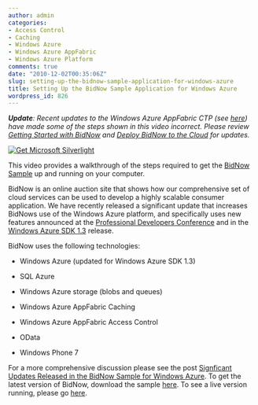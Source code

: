 ```yaml
---
author: admin
categories:
- Access Control
- Caching
- Windows Azure
- Windows Azure AppFabric
- Windows Azure Platform
comments: true
date: "2010-12-02T00:35:06Z"
slug: setting-up-the-bidnow-sample-application-for-windows-azure
title: Setting Up the BidNow Sample Application for Windows Azure
wordpress_id: 826
---
```


_**Update**: Recent updates to the Windows Azure AppFabric CTP (see _[_here_](http://blogs.msdn.com/b/windowsazureappfabric/archive/2010/12/14/windows-azure-appfabric-ctp-december-release-now-available.aspx)_) have made some of the steps shown in this video incorrect. Please review _[_Getting Started with BidNow_](http://code.msdn.microsoft.com/BidNowSample/Wiki/View.aspx?title=Getting%20Started%20with%20BidNow&referringTitle=Home)_ and _[_Deploy BidNow to the Cloud_](http://code.msdn.microsoft.com/BidNowSample/Wiki/View.aspx?title=Deploy%20BidNow%20to%20the%20Cloud&referringTitle=Getting%20Started%20with%20BidNow)_ for updates._

 

[ ![Get Microsoft Silverlight](http://go.microsoft.com/fwlink/?LinkId=108181) ](http://go.microsoft.com/fwlink/?LinkID=124807)

 

This video provides a walkthrough of the steps required to get the [BidNow Sample](http://code.msdn.microsoft.com/BidNowSample) up and running on your computer.

 

BidNow is an online auction site that shows how our comprehensive set of cloud services can be used to develop a highly scalable consumer application. We have recently released a significant update that increases BidNows use of the Windows Azure platform, and specifically uses new features announced at the [Professional Developers Conference](http://microsoftpdc.com/) and in the [Windows Azure SDK 1.3](http://www.microsoft.com/downloads/en/details.aspx?FamilyID=7a1089b6-4050-4307-86c4-9dadaa5ed018&displaylang=en) release.

 

BidNow uses the following technologies:

 

  
  * Windows Azure (updated for Windows Azure SDK 1.3) 
   
  * SQL Azure 
   
  * Windows Azure storage (blobs and queues) 
   
  * Windows Azure AppFabric Caching 
   
  * Windows Azure AppFabric Access Control 
   
  * OData 
   
  * Windows Phone 7 
 

For a more comprehensive discussion please see the post [Signficant Updates Released in the BidNow Sample for Windows Azure](http://www.wadewegner.com/2010/11/significant-updates-released-in-the-bidnow-sample-for-windows-azure/). To get the latest version of BidNow, download the sample [here](http://code.msdn.microsoft.com/BidNowSample/Release/ProjectReleases.aspx?ReleaseId=4160). To see a live version running, please go [here](http://bnow-sample.cloudapp.net/).
